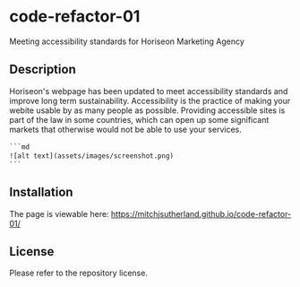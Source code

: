 # code-refactor-01
Meeting accessibility standards for Horiseon Marketing Agency

## Description

Horiseon's webpage has been updated to meet accessibility standards and improve long term sustainability. Accessibility is the practice of making your webite usable by as many people as possible. Providing accessible sites is part of the law in some countries, which can open up some significant markets that otherwise would not be able to use your services.

    ```md
    ![alt text](assets/images/screenshot.png)
    ```

## Installation

The page is viewable here: https://mitchjsutherland.github.io/code-refactor-01/

## License

Please refer to the repository license.
